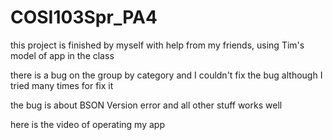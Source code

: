 # COSI103Spr_PA4
this project is finished by myself with help from my friends, using Tim's model of app in the class

there is a bug on the group by category and I couldn't fix the bug although I tried many times for fix it

the bug is about BSON Version error and all other stuff works well

here is the video of operating my app
